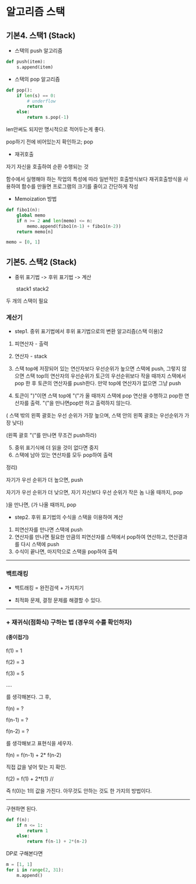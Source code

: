 # 알고리즘 스택

## 기본4. 스택1 (Stack)

* 스택의 push 알고리즘

```python
def push(item):
    s.append(item)
```

* 스택의 pop 알고리즘

```python
def pop():
    if len(s) == 0:
        # underflow
        return
    else:
        return s.pop(-1)
```

len안써도 되지만 명시적으로 적어두는게 좋다.

pop하기 전에 비어있는지 확인하고; pop

* 재귀호출

자기 자신을 호출하여 순환 수행되는 것

함수에서 실행해야 하는 작업의 특성에 따라 일반적인 호출방식보다 재귀호출방식을 사용하여 함수를 만들면 프로그램의 크기를 줄이고 간단하게 작성

* Memoization 방법

```python
def fibo1(n):
    global memo
    if n >= 2 and len(memo) <= n:
        memo.append(fibo1(n-1) + fibo1(n-2))
    return memo[n]

memo = [0, 1]
```



## 기본5. 스택2 (Stack)

* 중위 표기법 -> 후위 표기법 -> 계산

  ​					stack1      		 stack2

두 개의 스택이 필요

### 계산기

* step1. 중위 표기법에서 후위 표기법으로의 변환 알고리즘(스택 이용)2

1. 피연산자 - 출력

2. 연산자 - stack

3. 스택 top에 저장되어 있는 연산자보다 우선순위가 높으면 스택에 push, 그렇지 않으면 스택 top의 연산자의 우선순위가 토근의 우선순위보다 작을 때까지 스택에서 pop 한 후 토큰의 연산자를 push한다. 만약 top에 연산자가 없으면 그냥 push
4. 토큰이 ")"이면 스택 top에 "("가 올 때까지 스택에 pop 연산을 수행하고 pop한 연산자를 출력. "("을 만나면pop만 하고 출력하지 않는다.

( 스택 밖의 왼쪽 괄호는 우선 순위가 가장 높으며, 스택 안의 왼쪽 괄호는 우선순위가 가장 낮다)

(왼쪽 괄호 "("를 만나면 무조건 push하라)

5. 중위 표기식에 더 읽을 것이 없다면 중지
6. 스택에 남아 있는 연산자를 모두 pop하여 출력

정리) 

자기가 우선 순위가 더 높으면, push

자기가 우선 순위가 더 낮으면, 자기 자신보다 우선 순위가 작은 놈 나올 때까지, pop

)을 만나면, (가 나올 때까지, pop

* step2. 후위 표기법의 수식을 스택을 이용하여 계산

1. 피연산자를 만나면 스택에 push
2. 연산자를 만나면 필요한 만큼의 피연산자를 스택에서 pop하여 연산하고, 연산결과를 다시 스택에 push
3. 수식이 끝나면, 마지막으로 스택을 pop하여 출력

---

### 백트래킹

* 백트래킹 = 완전검색 + 가지치기

* 최적화 문제, 결정 문제를 해결할 수 있다.

---

###  + 재귀식(점화식) 구하는 법 (경우의 수를 확인하자)

#### (종이접기)

f(1) = 1

f(2) = 3

f(3) = 5

....

를 생각해본다. 그 후,

f(n) = ?

f(n-1) = ?

f(n-2) = ?

를 생각해보고 표현식을 세우자.

f(n) = f(n-1) + 2* f(n-2)

직접 값을 넣어 맞는 지 확인.

f(2) = f(1) + 2*f(1) //

즉 f(0)는 1의 값을 가진다. 아무것도 안하는 것도 한 가지의 방법이다.

---

구현하면 된다.

```python
def f(n):
	if n <= 1:
        return 1
    else:
        return f(n-1) + 2*(n-2)
```

DP로 구해본다면

```python
m = [1, 1]
for i in range(2, 31):
    m.append()
```

